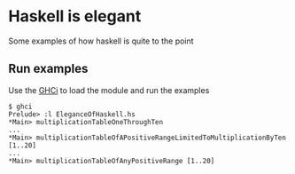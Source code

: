 # Haskell is elegant
Some examples of how haskell is quite to the point

## Run examples
Use the [GHCi](http://downloads.haskell.org/~ghc/latest/docs/html/users_guide/ghci.html) to load the module and run the examples
```
$ ghci
Prelude> :l EleganceOfHaskell.hs
*Main> multiplicationTableOneThroughTen
...
*Main> multiplicationTableOfAPositiveRangeLimitedToMultiplicationByTen [1..20]
...
*Main> multiplicationTableOfAnyPositiveRange [1..20]
```
